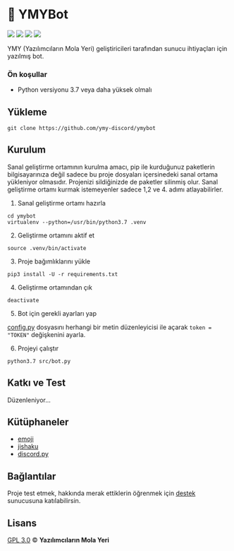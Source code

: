 # :robot: YMYBot

<p>
  <img src="https://img.shields.io/discord/418887354699350028?style=flat">
  <img src="https://img.shields.io/badge/python-3.7-blue">
  <img src="https://img.shields.io/badge/discord-py-blue">
  <img src="https://img.shields.io/badge/code%20style-black-black">
</p>

YMY (Yazılımcıların Mola Yeri) geliştiricileri tarafından sunucu ihtiyaçları için yazılmış bot.

### Ön koşullar
* Python versiyonu 3.7 veya daha yüksek olmalı

## Yükleme
```
git clone https://github.com/ymy-discord/ymybot
```

## Kurulum
Sanal geliştirme ortamının kurulma amacı, pip ile kurduğunuz paketlerin bilgisayarınıza değil sadece bu proje dosyaları içersinedeki sanal ortama yükleniyor olmasıdır. Projenizi sildiğinizde de paketler silinmiş olur. Sanal geliştirme ortamı kurmak istemeyenler sadece 1,2 ve 4. adımı atlayabilirler.

1. Sanal geliştirme ortamı hazırla

```
cd ymybot
virtualenv --python=/usr/bin/python3.7 .venv
```

2. Geliştirme ortamını aktif et

```
source .venv/bin/activate
```

3. Proje bağımlıklarını yükle

```
pip3 install -U -r requirements.txt
```

4. Geliştirme ortamından çık

```
deactivate
```

5. Bot için gerekli ayarları yap

[config.py](https://github.com/ymy-discord/ymybot/blob/master/src/config.py) dosyasını herhangi bir metin düzenleyicisi ile açarak `token = "TOKEN"` değişkenini ayarla.

6. Projeyi çalıştır

```
python3.7 src/bot.py
```

## Katkı ve Test
Düzenleniyor...

## Kütüphaneler
* [emoji](https://github.com/carpedm20/emoji)
* [jishaku](https://github.com/Gorialis/jishaku)
* [discord.py](https://github.com/Rapptz/discord.py)

## Bağlantılar
Proje test etmek, hakkında merak ettiklerin öğrenmek için [destek](https://discord.gg/KazHgb2) sunucusuna katılabilirsin.

## Lisans
[GPL 3.0](LICENSE) © **Yazılımcıların Mola Yeri**
